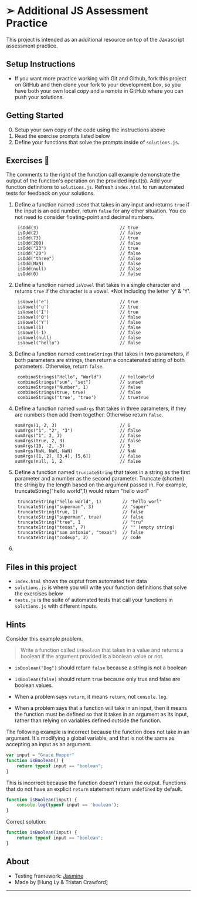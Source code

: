 ➢ Additional JS Assessment Practice
=================

This project is intended as an additional resource on top of the Javascript assessment practice.


## Setup Instructions
- If you want more practice working with Git and Github, fork this project on GitHub and then clone your fork to your development box, so you have both your own local copy and a remote in GitHub where you can push your solutions.

## Getting Started
0. Setup your own copy of the code using the instructions above
1. Read the exercise prompts listed below
2. Define your functions that solve the prompts inside of `solutions.js`.


## Exercises 👟
 The comments to the right of the function call example demonstrate the output of the function's operation on the provided input(s). Add your function definitions to `solutions.js`. Refresh `index.html` to run automated tests for feedback on your solutions.

1. Define a function named `isOdd` that takes in any input and returns `true` if the input is an odd number, return `false` for any other situation. You do not need to consider floating-point and decimal numbers.
        
        isOdd(3)                               // true
        isOdd(2)                               // false
        isOdd(73)                              // true
        isOdd(200)                             // false
        isOdd("23")                            // true
        isOdd("20")                            // false
        isOdd("three")                         // false
        isOdd(NaN)                             // false
        isOdd(null)                            // false
        isOdd(0)                               // false

2. Define a function named `isVowel` that takes in a single character and returns `true` if the character is a vowel. *Not including the letter 'y' & 'Y'.
        
        isVowel('e')                           // true
        isVowel('u')                           // true
        isVowel('I')                           // true
        isVowel('Q')                           // false
        isVowel('Y')                           // false
        isVowel(1)                             // false
        isVowel(-1)                            // false
        isVowel(null)                          // false
        isVowel("hello")                       // false

3. Define a function named `combineStrings` that takes in two parameters, if both parameters are strings, then return a concatenated string of both parameters. Otherwise, return `false`.
        
        combineStrings("Hello", "World")       // HelloWorld
        combineStrings("sun", "set")           // sunset
        combineStrings("Number", 1)            // false
        combineStrings(true, true)             // false
        combineStrings('true', 'true')         // truetrue

4. Define a function named `sumArgs` that takes in three parameters, if they are numbers then add them together. Otherwise return `false`.

       sumArgs(1, 2, 3)                        // 6
       sumArgs("1", "2", "3")                  // false
       sumArgs("1", 2, 3)                      // false
       sumArgs(true, 2, 3)                     // false
       sumArgs(10, -2, -3)                     // 5
       sumArgs(NaN, NaN, NaN)                  // NaN
       sumArgs([1, 2], [3,4], [5,6])           // false
       sumArgs(null, 1, 2                      // false
        
5. Define a function named `truncateString` that takes in a string as the first parameter and a number as the second parameter. Truncate (shorten) the string by the length based on the argument passed in. For example, truncateString("hello world",1) would return "hello worl"
        
        truncateString("hello world", 1)        // "hello worl"
        truncateString("superman", 3)           // "super"
        truncateString(true, 1)                 // false
        truncateString("superman", true)        // false
        truncateString("true", 1                // "tru"
        truncateString("texas", 7)              // "" (empty string)
        truncateString("san antonio", "texas")  // false
        truncateString("codeup", 2)             // code

6. 
        
## Files in this project
- `index.html` shows the ouptut from automated test data
- `solutions.js` is where you will write your function definitions that solve the exercises below
- `tests.js` is the suite of automated tests that call your functions in `solutions.js` with different inputs.


## Hints

Consider this example problem.

> Write a function called `isBoolean` that takes in a value and returns a boolean if the argument provided is a boolean value or not.
>

- `isBoolean("Dog")` should return `false` because a string is not a boolean
- `isBoolean(false)` should return `true` because only true and false are boolean values.

- When a problem says `return`, it means `return`, not `console.log`.

- When a problem says that a function will take in an input, then it means the function must be defined so that it takes in an argument as its input, rather than relying on variables defined outside the function.

The following example is incorrect because the function does not take in an argument. It's modifying a global variable, and that is not the same as accepting an input as an argument.

```js
var input = "Grace Hopper"
function isBoolean() {
    return typeof input == "boolean";
}
```

This is incorrect because the function doesn't return the output. Functions that do not have an explicit `return` statement return `undefined` by default.

```js
function isBoolean(input) {
    console.log(typeof input == 'boolean');
}
```

Correct solution:

```js
function isBoolean(input) {
    return typeof input == "boolean";
}
```


## About
- Testing framework: <a href="https://github.com/jasmine/jasmine">Jasmine</a>
- Made by [Hung Ly & Tristan Crawford]
-------------------
